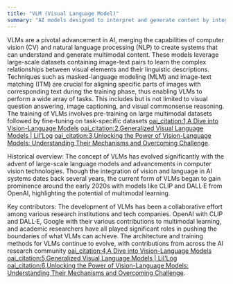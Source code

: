 ```yaml
---
title: "VLM (Visual Language Model)"
summary: "AI models designed to interpret and generate content by integrating visual and textual information, enabling them to perform tasks like image captioning, visual question answering, and more."
---
```

VLMs are a pivotal advancement in AI, merging the capabilities of computer vision (CV) and natural language processing (NLP) to create systems that can understand and generate multimodal content. These models leverage large-scale datasets containing image-text pairs to learn the complex relationships between visual elements and their linguistic descriptions. Techniques such as masked-language modeling (MLM) and image-text matching (ITM) are crucial for aligning specific parts of images with corresponding text during the training phase, thus enabling VLMs to perform a wide array of tasks. This includes but is not limited to visual question answering, image captioning, and visual commonsense reasoning. The training of VLMs involves pre-training on large multimodal datasets followed by fine-tuning on task-specific datasets [oai_citation:1,A Dive into Vision-Language Models](https://huggingface.co/blog/vision_language_pretraining) [oai_citation:2,Generalized Visual Language Models | Lil'Log](https://lilianweng.github.io/posts/2022-06-09-vlm/) [oai_citation:3,Unlocking the Power of Vision-Language Models: Understanding Their Mechanisms and Overcoming Challenge](https://encord.com/blog/vision-language-models-guide/).

Historical overview: The concept of VLMs has evolved significantly with the advent of large-scale language models and advancements in computer vision technologies. Though the integration of vision and language in AI systems dates back several years, the current form of VLMs began to gain prominence around the early 2020s with models like CLIP and DALL·E from OpenAI, highlighting the potential of multimodal learning.

Key contributors: The development of VLMs has been a collaborative effort among various research institutions and tech companies. OpenAI with CLIP and DALL·E, Google with their various contributions to multimodal learning, and academic researchers have all played significant roles in pushing the boundaries of what VLMs can achieve. The architecture and training methods for VLMs continue to evolve, with contributions from across the AI research community [oai_citation:4,A Dive into Vision-Language Models](https://huggingface.co/blog/vision_language_pretraining) [oai_citation:5,Generalized Visual Language Models | Lil'Log](https://lilianweng.github.io/posts/2022-06-09-vlm/) [oai_citation:6,Unlocking the Power of Vision-Language Models: Understanding Their Mechanisms and Overcoming Challenge](https://encord.com/blog/vision-language-models-guide/).

